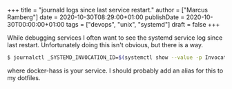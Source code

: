 +++
title = "journald logs since last service restart."
author = ["Marcus Ramberg"]
date = 2020-10-30T08:29:00+01:00
publishDate = 2020-10-30T00:00:00+01:00
tags = ["devops", "unix", "systemd"]
draft = false
+++

While debugging services I often want to see the systemd service log since last restart. Unfortunately doing this isn't obvious, but there is a way.

```bash
$ journalctl _SYSTEMD_INVOCATION_ID=$(systemctl show --value -p InvocationID docker-hass)
```

where docker-hass is your service. I should probably add an alias for this to my dotfiles.
